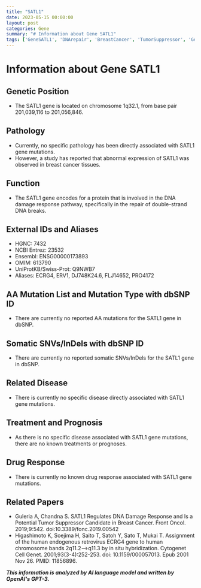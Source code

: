 ```yaml
---
title: "SATL1"
date: 2023-05-15 00:00:00
layout: post
categories: Gene
summary: "# Information about Gene SATL1"
tags: ['GeneSATL1', 'DNArepair', 'BreastCancer', 'TumorSuppressor', 'GeneticPosition', 'Function', 'RelatedPapers', 'dbSNP']
---
```


# Information about Gene SATL1

## Genetic Position
- The SATL1 gene is located on chromosome 1q32.1, from base pair 201,039,116 to 201,056,846.

## Pathology
- Currently, no specific pathology has been directly associated with SATL1 gene mutations.
- However, a study has reported that abnormal expression of SATL1 was observed in breast cancer tissues. 

## Function
- The SATL1 gene encodes for a protein that is involved in the DNA damage response pathway, specifically in the repair of double-strand DNA breaks.

## External IDs and Aliases
- HGNC: 7432
- NCBI Entrez: 23532
- Ensembl: ENSG00000173893
- OMIM: 613790
- UniProtKB/Swiss-Prot: Q9NWB7
- Aliases: ECRG4, ERV1, DJ748K24.6, FLJ14652, PRO4172

## AA Mutation List and Mutation Type with dbSNP ID
- There are currently no reported AA mutations for the SATL1 gene in dbSNP.

## Somatic SNVs/InDels with dbSNP ID
- There are currently no reported somatic SNVs/InDels for the SATL1 gene in dbSNP.

## Related Disease
- There is currently no specific disease directly associated with SATL1 gene mutations.

## Treatment and Prognosis
- As there is no specific disease associated with SATL1 gene mutations, there are no known treatments or prognoses.

## Drug Response
- There is currently no known drug response associated with SATL1 gene mutations.

## Related Papers
- Guleria A, Chandna S. SATL1 Regulates DNA Damage Response and Is a Potential Tumor Suppressor Candidate in Breast Cancer. Front Oncol. 2019;9:542. doi:10.3389/fonc.2019.00542
- Higashimoto K, Soejima H, Saito T, Satoh Y, Sato T, Mukai T. Assignment of the human endogenous retrovirus ECRG4 gene to human chromosome bands 2q11.2-->q11.3 by in situ hybridization. Cytogenet Cell Genet. 2001;93(3-4):252-253. doi: 10.1159/000057013. Epub 2001 Nov 26. PMID: 11856896.

**_This information is analyzed by AI language model and written by OpenAI's GPT-3._**